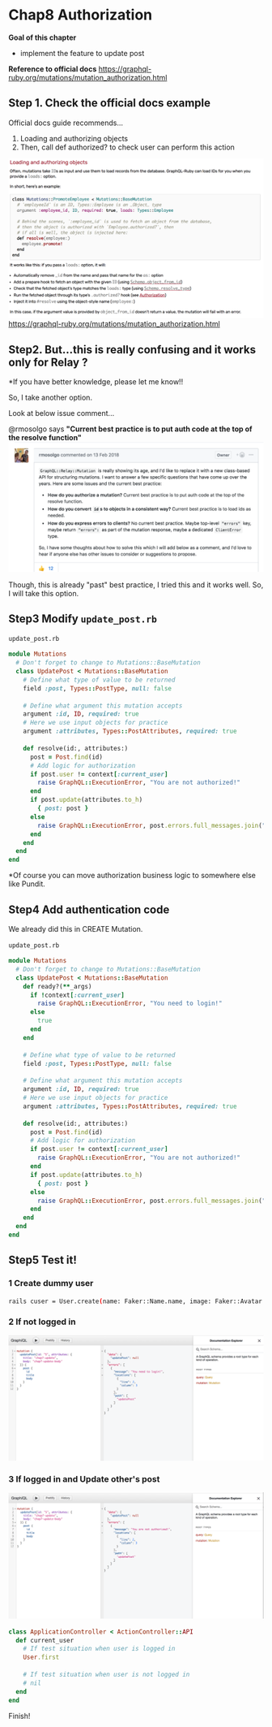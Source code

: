 # Chap8 Authorization
**Goal of this chapter**
- implement the feature to update post

**Reference to official docs**
https://graphql-ruby.org/mutations/mutation_authorization.html

## Step 1. Check the official docs example

Official docs guide recommends...
1. Loading and authorizing objects
2. Then, call def authorized? to check user can perform this action

![01](./docs/img/08-authorization/01.png)
https://graphql-ruby.org/mutations/mutation_authorization.html

## Step2. But...this is really confusing and it works only for Relay ?

*If you have better knowledge, please let me know!!

So, I take another option.

Look at below issue comment...

@rmosolgo says **"Current best practice is to put auth code at the top of the resolve function"**
![02](./docs/img/08-authorization/02.png)

Though, this is already "past" best practice, I tried this and it works well. So, I will take this option.

## Step3 Modify `update_post.rb`

`update_post.rb`
```ruby
module Mutations
  # Don't forget to change to Mutations::BaseMutation
  class UpdatePost < Mutations::BaseMutation
    # Define what type of value to be returned
    field :post, Types::PostType, null: false

    # Define what argument this mutation accepts
    argument :id, ID, required: true
    # Here we use input objects for practice
    argument :attributes, Types::PostAttributes, required: true

    def resolve(id:, attributes:)
      post = Post.find(id)
      # Add logic for authorization
      if post.user != context[:current_user]
        raise GraphQL::ExecutionError, "You are not authorized!"
      end
      if post.update(attributes.to_h)
        { post: post }
      else
        raise GraphQL::ExecutionError, post.errors.full_messages.join(", ")
      end
    end
  end
end
```

*Of course you can move authorization business logic to somewhere else like Pundit.

## Step4 Add authentication code

We already did this in CREATE Mutation.

`update_post.rb`
```ruby
module Mutations
  # Don't forget to change to Mutations::BaseMutation
  class UpdatePost < Mutations::BaseMutation
    def ready?(**_args)
      if !context[:current_user]
        raise GraphQL::ExecutionError, "You need to login!"
      else
        true
      end
    end
    
    # Define what type of value to be returned
    field :post, Types::PostType, null: false

    # Define what argument this mutation accepts
    argument :id, ID, required: true
    # Here we use input objects for practice
    argument :attributes, Types::PostAttributes, required: true

    def resolve(id:, attributes:)
      post = Post.find(id)
      # Add logic for authorization
      if post.user != context[:current_user]
        raise GraphQL::ExecutionError, "You are not authorized!"
      end
      if post.update(attributes.to_h)
        { post: post }
      else
        raise GraphQL::ExecutionError, post.errors.full_messages.join(", ")
      end
    end
  end
end
```


## Step5 Test it!

### 1 Create dummy user

```bash
rails cuser = User.create(name: Faker::Name.name, image: Faker::Avatar.image)Post.create(title: Faker::Book.title, body: Faker::Lorem.paragraph, user: user)
```

### 2 If not logged in
![03](./docs/img/08-authorization/03.png)

### 3 If logged in and Update other's post
![04](./docs/img/08-authorization/04.png)

```ruby
class ApplicationController < ActionController::API
  def current_user
    # If test situation when user is logged in
    User.first

    # If test situation when user is not logged in
    # nil
  end
end
```

Finish!

